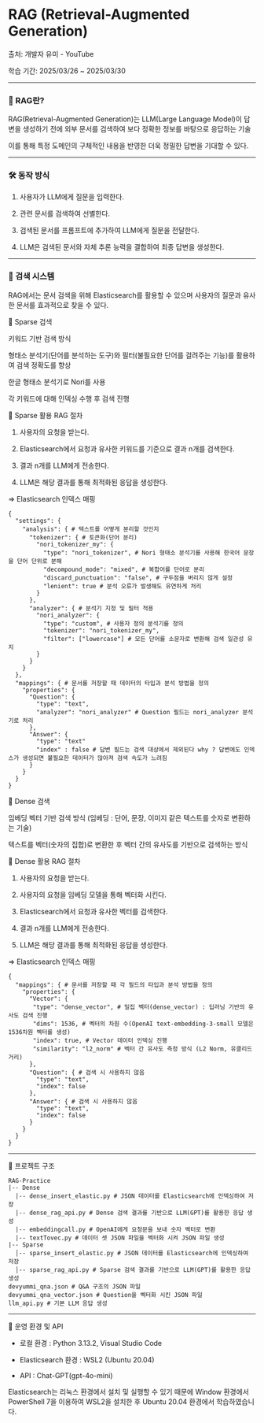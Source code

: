 # RAG (Retrieval-Augmented Generation)

출처: 개발자 유미 - YouTube

학습 기간: 2025/03/26 ~ 2025/03/30

---

### 📌 RAG란?

RAG(Retrieval-Augmented Generation)는 LLM(Large Language Model)이 답변을 생성하기 전에 외부 문서를 검색하여 보다 정확한 정보를 바탕으로 응답하는 기술

이를 통해 특정 도메인의 구체적인 내용을 반영한 더욱 정밀한 답변을 기대할 수 있다.

---

### 🛠️ 동작 방식

1. 사용자가 LLM에게 질문을 입력한다.

2. 관련 문서를 검색하여 선별한다.

3. 검색된 문서를 프롬프트에 추가하여 LLM에게 질문을 전달한다.

4. LLM은 검색된 문서와 자체 추론 능력을 결합하여 최종 답변을 생성한다. 

---

### 🔎 검색 시스템

RAG에서는 문서 검색을 위해 Elasticsearch를 활용할 수 있으며 사용자의 질문과 유사한 문서를 효과적으로 찾을 수 있다.

🔹 Sparse 검색

키워드 기반 검색 방식

형태소 분석기(단어를 분석하는 도구)와 필터(불필요한 단어를 걸려주는 기능)를 활용하여 검색 정확도를 향상

한글 형태소 분석기로 Nori를 사용

각 키워드에 대해 인덱싱 수행 후 검색 진행

🔹 Sparse 활용 RAG 절차 

1. 사용자의 요청을 받는다.

2. Elasticsearch에서 요청과 유사한 키워드를 기준으로 결과 n개를 검색한다.

3. 결과 n개를 LLM에게 전송한다.

4. LLM은 해당 결과를 통해 최적화된 응답을 생성한다. 

=> Elasticsearch 인덱스 매핑
```
{
  "settings": { 
    "analysis": { # 텍스트를 어떻게 분리할 것인지 
      "tokenizer": { # 토큰화(단어 분리)
        "nori_tokenizer_my": { 
          "type": "nori_tokenizer", # Nori 형태소 분석기를 사용해 한국어 문장을 단어 단위로 분해 
          "decompound_mode": "mixed", # 복합어를 단어로 분리  
          "discard_punctuation": "false", # 구두점을 버리지 않게 설정 
          "lenient": true # 분석 오류가 발생해도 유연하게 처리 
        }
      },
      "analyzer": { # 분석기 지정 및 필터 적용 
        "nori_analyzer": {
          "type": "custom", # 사용자 정의 분석기를 정의
          "tokenizer": "nori_tokenizer_my", 
          "filter": ["lowercase"] # 모든 단어를 소문자로 변환해 검색 일관성 유지 
        }
      }
    }
  },
  "mappings": { # 문서를 저장할 때 데이터의 타입과 분석 방법을 정의 
    "properties": { 
      "Question": {
        "type": "text",
        "analyzer": "nori_analyzer" # Question 필드는 nori_analyzer 분석기로 처리
      },
      "Answer": {
        "type": "text"
        "index" : false # 답변 필드는 검색 대상에서 제외된다 why ? 답변에도 인덱스가 생성되면 불필요한 데이터가 많아져 검색 속도가 느려짐 
      }
    }
  }
}
```

🔹 Dense 검색

임베딩 벡터 기반 검색 방식 (임베딩 : 단어, 문장, 이미지 같은 텍스트를 숫자로 변환하는 기술)

텍스트를 벡터(숫자의 집합)로 변환한 후 벡터 간의 유사도를 기반으로 검색하는 방식 

🔹 Dense 활용 RAG 절차 

1. 사용자의 요청을 받는다.

2. 사용자의 요청을 임베딩 모델을 통해 벡터화 시킨다.

3. Elasticsearch에서 요청과 유사한 벡터를 검색한다.

4. 결과 n개를 LLM에게 전송한다.

5. LLM은 해당 결과를 통해 최적화된 응답을 생성한다. 

=> Elasticsearch 인덱스 매핑
```
{
  "mappings": { # 문서를 저장할 때 각 필드의 타입과 분석 방법을 정의
    "properties": {
      "Vector": { 
       "type": "dense_vector", # 밀집 벡터(dense_vector) : 딥러닝 기반의 유사도 검색 진행
       "dims": 1536, # 벡터의 차원 수(OpenAI text-embedding-3-small 모델은 1536차원 벡터를 생성)
       "index": true, # Vector 데이터 인덱싱 진행
       "similarity": "l2_norm" # 벡터 간 유사도 측정 방식 (L2 Norm, 유클리드 거리)
      },
      "Question": { # 검색 시 사용하지 않음
        "type": "text",
        "index": false
      },
      "Answer": { # 검색 시 사용하지 않음
        "type": "text",
        "index": false
      }
    }
  }
}
```

--- 

📂 프로젝트 구조

```
RAG-Practice
|-- Dense
  |-- dense_insert_elastic.py # JSON 데이터를 Elasticsearch에 인덱싱하여 저장
  |-- dense_rag_api.py # Dense 검색 결과를 기반으로 LLM(GPT)를 활용한 응답 생성
  |-- embeddingcall.py # OpenAI에게 요청문을 보내 숫자 벡터로 변환
  |-- textTovec.py # 데이터 셋 JSON 파일을 벡터화 시켜 JSON 파일 생성
|-- Sparse
  │-- sparse_insert_elastic.py # JSON 데이터를 Elasticsearch에 인덱싱하여 저장
  │-- sparse_rag_api.py # Sparse 검색 결과를 기반으로 LLM(GPT)를 활용한 응답 생성
devyummi_qna.json # Q&A 구조의 JSON 파일
devyummi_qna_vector.json # Question을 벡터화 시킨 JSON 파일
llm_api.py # 기본 LLM 응답 생성
```

---

🚀 운영 환경 및 API

- 로컬 환경 : Python 3.13.2, Visual Studio Code

- Elasticsearch 환경 : WSL2 (Ubuntu 20.04)

- API : Chat-GPT(gpt-4o-mini)

Elasticsearch는 리눅스 환경에서 설치 및 실행할 수 있기 때문에 Window 환경에서 PowerShell 7을 이용하여 WSL2을 설치한 후 Ubuntu 20.04 환경에서 학습하였습니다. 




  
   
